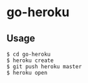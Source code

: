 go-heroku
==

## Usage

```
$ cd go-heroku
$ heroku create
$ git push heroku master
$ heroku open
```
